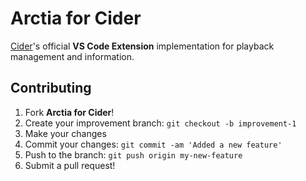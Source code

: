 # Arctia for Cider

[Cider](https://cider.sh)'s official **VS Code Extension** implementation for playback management and information.

## Contributing
1. Fork **Arctia for Cider**!
2. Create your improvement branch: `git checkout -b improvement-1`
3. Make your changes
4. Commit your changes: `git commit -am 'Added a new feature'`
5. Push to the branch: `git push origin my-new-feature`
6. Submit a pull request!